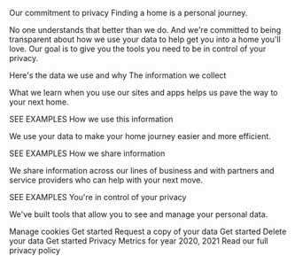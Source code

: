 Our commitment to privacy
Finding a home is a personal journey.

No one understands that better than we do. And we're committed to being transparent about how we use your data to help get you into a home you'll love. Our goal is to give you the tools you need to be in control of your privacy.

Here's the data we use and why
The information we collect

What we learn when you use our sites and apps helps us pave the way to your next home.

SEE EXAMPLES 
How we use this information

We use your data to make your home journey easier and more efficient.

SEE EXAMPLES 
How we share information

We share information across our lines of business and with partners and service providers who can help with your next move.

SEE EXAMPLES 
You're in control of your privacy

We've built tools that allow you to see and manage your personal data.

Manage cookies
Get started
Request a copy of your data
Get started
Delete your data
Get started
Privacy Metrics for year 2020, 2021
Read our full privacy policy
